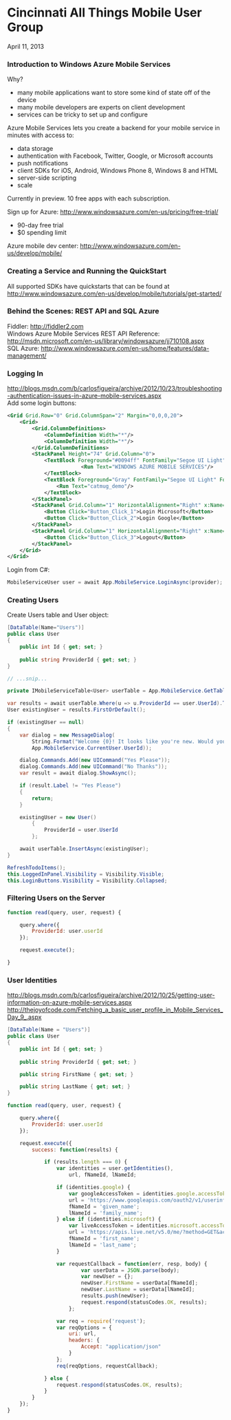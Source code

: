# Cincinnati All Things Mobile User Group
April 11, 2013

### Introduction to Windows Azure Mobile Services
Why?
* many mobile applications want to store some kind of state off of the device
* many mobile developers are experts on client development
* services can be tricky to set up and configure

Azure Mobile Services lets you create a backend for your mobile service in minutes with access to:
* data storage
* authentication with Facebook, Twitter, Google, or Microsoft accounts
* push notifications
* client SDKs for iOS, Android, Windows Phone 8, Windows 8 and HTML
* server-side scripting
* scale

Currently in preview. 10 free apps with each subscription.

Sign up for Azure: http://www.windowsazure.com/en-us/pricing/free-trial/
* 90-day free trial
* $0 spending limit

Azure mobile dev center: http://www.windowsazure.com/en-us/develop/mobile/

### Creating a Service and Running the QuickStart
All supported SDKs have quickstarts that can be found at http://www.windowsazure.com/en-us/develop/mobile/tutorials/get-started/

### Behind the Scenes: REST API and SQL Azure
Fiddler: http://fiddler2.com  
Windows Azure Mobile Services REST API Reference: http://msdn.microsoft.com/en-us/library/windowsazure/jj710108.aspx  
SQL Azure: http://www.windowsazure.com/en-us/home/features/data-management/

### Logging In
http://blogs.msdn.com/b/carlosfigueira/archive/2012/10/23/troubleshooting-authentication-issues-in-azure-mobile-services.aspx  
Add some login buttons:
```xml
<Grid Grid.Row="0" Grid.ColumnSpan="2" Margin="0,0,0,20">
    <Grid>
        <Grid.ColumnDefinitions>
            <ColumnDefinition Width="*"/>
            <ColumnDefinition Width="*"/>
        </Grid.ColumnDefinitions>
        <StackPanel Height="74" Grid.Column="0">
            <TextBlock Foreground="#0094ff" FontFamily="Segoe UI Light" Margin="0,0,0,6">
            			<Run Text="WINDOWS AZURE MOBILE SERVICES"/>
            </TextBlock>
            <TextBlock Foreground="Gray" FontFamily="Segoe UI Light" FontSize="45" >
				<Run Text="catmug_demo"/>
            </TextBlock>
        </StackPanel>
        <StackPanel Grid.Column="1" HorizontalAlignment="Right" x:Name="LoginButtons" Visibility="Visible">
            <Button Click="Button_Click_1">Login Microsoft</Button>
            <Button Click="Button_Click_2">Login Google</Button>
        </StackPanel>
        <StackPanel Grid.Column="1" HorizontalAlignment="Right" x:Name="LoggedInPanel" Visibility="Collapsed">
            <Button Click="Button_Click_3">Logout</Button>
        </StackPanel>
    </Grid>
</Grid>
```
Login from C#:
```c#
MobileServiceUser user = await App.MobileService.LoginAsync(provider);
```
### Creating Users
Create Users table and User object:
```c#
[DataTable(Name="Users")]
public class User
{
    public int Id { get; set; }
    
    public string ProviderId { get; set; }
}

// ...snip...

private IMobileServiceTable<User> userTable = App.MobileService.GetTable<User>();
```

```c#
var results = await userTable.Where(u => u.ProviderId == user.UserId).ToListAsync();
User existingUser = results.FirstOrDefault();

if (existingUser == null)
{
    var dialog = new MessageDialog(
        String.Format("Welcome {0}! It looks like you're new. Would you like to create a new profile?",
        App.MobileService.CurrentUser.UserId));

    dialog.Commands.Add(new UICommand("Yes Please"));
    dialog.Commands.Add(new UICommand("No Thanks"));
    var result = await dialog.ShowAsync();

    if (result.Label != "Yes Please")
    {
        return;
    }

    existingUser = new User()
        {
            ProviderId = user.UserId
        };                

    await userTable.InsertAsync(existingUser);
}

RefreshTodoItems();
this.LoggedInPanel.Visibility = Visibility.Visible;
this.LoginButtons.Visibility = Visibility.Collapsed;
```
### Filtering Users on the Server
```javascript
function read(query, user, request) {

    query.where({
        ProviderId: user.userId
    });

    request.execute();

}
```
### User Identities
http://blogs.msdn.com/b/carlosfigueira/archive/2012/10/25/getting-user-information-on-azure-mobile-services.aspx  
http://thejoyofcode.com/Fetching_a_basic_user_profile_in_Mobile_Services_Day_9_.aspx
```c#
[DataTable(Name = "Users")]
public class User
{
    public int Id { get; set; }
    
    public string ProviderId { get; set; }

    public string FirstName { get; set; }

    public string LastName { get; set; }
}
```

```javascript
function read(query, user, request) {

    query.where({
        ProviderId: user.userId
    });

    request.execute({
        success: function(results) {

            if (results.length === 0) {
                var identities = user.getIdentities(),
                    url, fNameId, lNameId;

                if (identities.google) {
                    var googleAccessToken = identities.google.accessToken;
                    url = 'https://www.googleapis.com/oauth2/v1/userinfo?access_token=' + googleAccessToken;
                    fNameId = 'given_name';
                    lNameId = 'family_name';
                } else if (identities.microsoft) {
                    var liveAccessToken = identities.microsoft.accessToken;
                    url = 'https://apis.live.net/v5.0/me/?method=GET&access_token=' + liveAccessToken;
                    fNameId = 'first_name';
                    lNameId = 'last_name';
                }

                var requestCallback = function(err, resp, body) {
                        var userData = JSON.parse(body);
                        var newUser = {};
                        newUser.FirstName = userData[fNameId];
                        newUser.LastName = userData[lNameId];
                        results.push(newUser);
                        request.respond(statusCodes.OK, results);
                    };

                var req = require('request');
                var reqOptions = {
                    uri: url,
                    headers: {
                        Accept: "application/json"
                    }
                };
                req(reqOptions, requestCallback);

            } else {
                request.respond(statusCodes.OK, results);
            }
        }
    });
}
```
